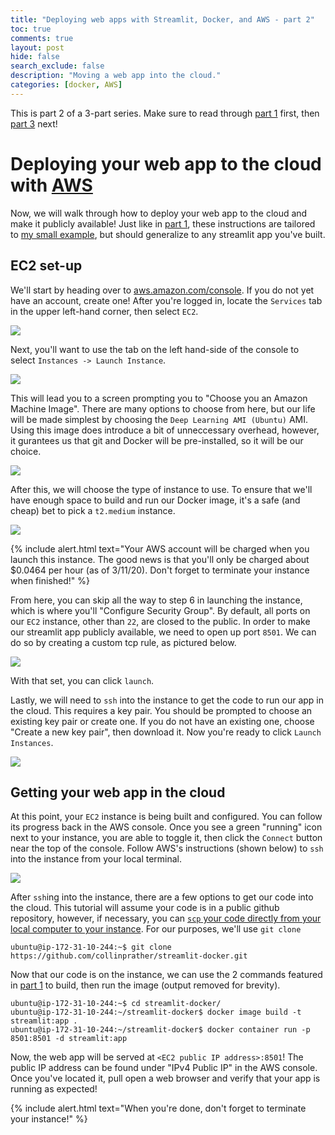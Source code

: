 ```yaml
---
title: "Deploying web apps with Streamlit, Docker, and AWS - part 2"
toc: true
comments: true
layout: post
hide: false
search_exclude: false
description: "Moving a web app into the cloud."
categories: [docker, AWS]
---
```


This is part 2 of a 3-part series. Make sure to read through [part 1](https://collinprather.github.io/blog/docker/aws/2020/03/10/streamlit-docker-pt1.html) first, then [part 3](https://collinprather.github.io/blog/docker/aws/2020/03/12/streamlit-docker-pt3.html) next!

# Deploying your web app to the cloud with [AWS](https://aws.amazon.com/console/)

Now, we will walk through how to deploy your web app to the cloud and make it publicly available! Just like in [part 1](https://collinprather.github.io/blog/docker/aws/2020/03/10/streamlit-docker-pt1.html), these instructions are tailored to [my small example](https://github.com/collinprather/streamlit-docker), but should generalize to any streamlit app you've built.

## EC2 set-up

We'll start by heading over to [aws.amazon.com/console](aws.amazon.com/console). If you do not yet have an account, create one! After you're logged in, locate the `Services` tab in the upper left-hand corner, then select `EC2`.

![](../../../../../images/2020-03-11-streamlit-docker-pt2/ec2.png)

Next, you'll want to use the tab on the left hand-side of the console to select `Instances -> Launch Instance`. 

![](../../../../../images/2020-03-11-streamlit-docker-pt2/launch.png)

This will lead you to a screen prompting you to "Choose you an Amazon Machine Image". There are many options to choose from here, but our life will be made simplest by choosing the `Deep Learning AMI (Ubuntu)` AMI. Using this image does introduce a bit of unneccessary overhead, however, it gurantees us that git and Docker will be pre-installed, so it will be our choice.

![](../../../../../images/2020-03-11-streamlit-docker-pt2/ami.png)

After this, we will choose the type of instance to use. To ensure that we'll have enough space to build and run our Docker image, it's a safe (and cheap) bet to pick a `t2.medium` instance.

![](../../../../../images/2020-03-11-streamlit-docker-pt2/t2medium.png)

{% include alert.html text="Your AWS account will be charged when you launch this instance. The good news is that you'll only be charged about $0.0464 per hour (as of 3/11/20). Don't forget to terminate your instance when finished!" %}

From here, you can skip all the way to step 6 in launching the instance, which is where you'll "Configure Security Group". By default, all ports on our `EC2` instance, other than `22`, are closed to the public. In order to make our streamlit app publicly available, we need to open up port `8501`. We can do so by creating a custom tcp rule, as pictured below.

![](../../../../../images/2020-03-11-streamlit-docker-pt2/tcp.png)

With that set, you can click `launch`.

Lastly, we will need to `ssh` into the instance to get the code to run our app in the cloud. This requires a key pair. You should be prompted to choose an existing key pair or create one. If you do not have an existing one, choose "Create a new key pair", then download it. Now you're ready to click `Launch Instances`.

![](../../../../../images/2020-03-11-streamlit-docker-pt2/key_pair.png)

## Getting your web app in the cloud

At this point, your `EC2` instance is being built and configured. You can follow its progress back in the AWS console. Once you see a green "running" icon next to your instance, you are able to toggle it, then click the `Connect` button near the top of the console. Follow AWS's instructions (shown below) to `ssh` into the instance from your local terminal.

![](../../../../../images/2020-03-11-streamlit-docker-pt2/connect.png)

After `ssh`ing into the instance, there are a few options to get our code into the cloud. This tutorial will assume your code is in a public github repository, however, if necessary, you can [`scp` your code directly from your local computer to your instance](https://github.com/juanfrans/notes/wiki/Copying-Files-Between-Local-Computer-and-Instance-(AWS)). For our purposes, we'll use `git clone`

```shell
ubuntu@ip-172-31-10-244:~$ git clone https://github.com/collinprather/streamlit-docker.git
```

Now that our code is on the instance, we can use the 2 commands featured in [part 1](https://collinprather.github.io/blog//docker/aws/2020/03/10/streamlit-docker-pt1.html) to build, then run the image (output removed for brevity).

```shell
ubuntu@ip-172-31-10-244:~$ cd streamlit-docker/
ubuntu@ip-172-31-10-244:~/streamlit-docker$ docker image build -t streamlit:app .
ubuntu@ip-172-31-10-244:~/streamlit-docker$ docker container run -p 8501:8501 -d streamlit:app
```

Now, the web app will be served at `<EC2 public IP address>:8501`! The public IP address can be found under "IPv4 Public IP" in the AWS console. Once you've located it, pull open a web browser and verify that your app is running as expected!

{% include alert.html text="When you're done, don't forget to terminate your instance!" %}